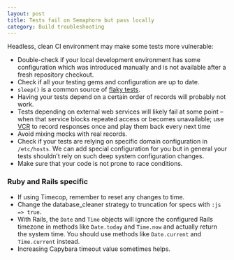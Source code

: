```yaml
---
layout: post
title: Tests fail on Semaphore but pass locally
category: Build troubleshooting
---
```


Headless, clean CI environment may make some tests more vulnerable:

- Double-check if your local development environment has some configuration which was introduced manually and is not available after a fresh repository checkout.
- Check if all your testing gems and configuration are up to date.
- `sleep()` is a common source of [flaky
  tests](https://semaphoreci.com/community/tutorials/how-to-deal-with-and-eliminate-flaky-tests).
- Having your tests depend on a certain order of records will probably not work.
- Tests depending on external web services will likely fail at some point – when that service blocks repeated access or becomes unavailable; use [VCR](https://github.com/vcr) to record responses once and play them back every next time
- Avoid mixing mocks with real records.
- Check if your tests are relying on specific domain configuration in `/etc/hosts`. We can add special configuration for you but in general your tests shouldn’t rely on such deep system configuration changes.
- Make sure that your code is not prone to race conditions.

### Ruby and Rails specific

- If using Timecop, remember to reset any changes to time.
- Change the database_cleaner strategy to truncation for specs with `:js => true`.
- With Rails, the `Date` and `Time` objects will ignore the configured Rails timezone in methods like `Date.today` and `Time.now` and actually return the system time. You should use methods like `Date.current` and `Time.current` instead.
- Increasing Capybara timeout value sometimes helps.
